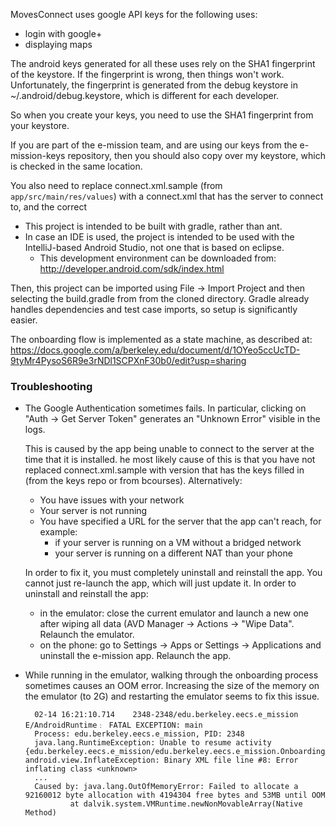 MovesConnect uses google API keys for the following uses:
- login with google+
- displaying maps

The android keys generated for all these uses rely on the SHA1 fingerprint of
the keystore. If the fingerprint is wrong, then things won't work.
Unfortunately, the fingerprint is generated from the debug keystore in
~/.android/debug.keystore, which is different for each developer.

So when you create your keys, you need to use the SHA1 fingerprint from your
keystore.

If you are part of the e-mission team, and are using our keys from the
e-mission-keys repository, then you should also copy over my keystore, which is
checked in the same location.

You also need to replace connect.xml.sample (from `app/src/main/res/values`)
with a connect.xml that has the server to connect to, and the correct 

* This project is intended to be built with gradle, rather than ant.
* In case an IDE is used, the project is intended to be used with the IntelliJ-based Android Studio, not one that is based on eclipse.
  * This development environment can be downloaded from:
    http://developer.android.com/sdk/index.html

Then, this project can be imported using File -> Import Project and then selecting the build.gradle from from the cloned directory. Gradle already handles dependencies and test case imports, so setup is significantly easier.

The onboarding flow is implemented as a state machine, as described at:
https://docs.google.com/a/berkeley.edu/document/d/1OYeo5ccUcTD-9tyMr4PysoS6R9e3rNDl1SCPXnF30b0/edit?usp=sharing

### Troubleshooting ###
- The Google Authentication sometimes fails. In particular, clicking on "Auth
  -> Get Server Token" generates an "Unknown Error" visible in the logs.

    This is caused by the app being unable to connect to the server at the time
    that it is installed. he most likely cause of this is that you have not replaced
    connect.xml.sample with version that has the keys filled in (from the keys
    repo or from bcourses). Alternatively:
    - You have issues with your network
    - Your server is not running
    - You have specified a URL for the server that the app can't reach, for example:
        - if your server is running on a VM without a bridged network
        - your server is running on a different NAT than your phone

    In order to fix it, you must completely uninstall and
    reinstall the app. You cannot just re-launch the app, which will just
    update it. In order to uninstall and reinstall the app:

    - in the emulator: close the current emulator and launch a new one after wiping
      all data (AVD Manager -> Actions -> "Wipe Data". Relaunch the emulator.
    - on the phone: go to Settings -> Apps or Settings -> Applications and
      uninstall the e-mission app. Relaunch the app.

- While running in the emulator, walking through the onboarding process
  sometimes causes an OOM error. Increasing the size of the memory on the
  emulator (to 2G) and restarting the emulator seems to fix this issue.

        02-14 16:21:10.714    2348-2348/edu.berkeley.eecs.e_mission E/AndroidRuntime﹕ FATAL EXCEPTION: main
        Process: edu.berkeley.eecs.e_mission, PID: 2348
        java.lang.RuntimeException: Unable to resume activity {edu.berkeley.eecs.e_mission/edu.berkeley.eecs.e_mission.OnboardingActivity}: android.view.InflateException: Binary XML file line #8: Error inflating class <unknown>
        ...
        Caused by: java.lang.OutOfMemoryError: Failed to allocate a 92160012 byte allocation with 4194304 free bytes and 53MB until OOM
                at dalvik.system.VMRuntime.newNonMovableArray(Native Method)

